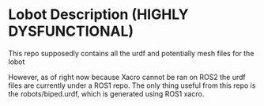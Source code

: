 # Lobot Description (HIGHLY DYSFUNCTIONAL)

This repo supposedly contains all the urdf and potentially mesh files for the lobot

However, as of right now because Xacro cannot be ran on ROS2 the urdf files are currently under a ROS1 repo.
The only thing useful from this repo is the robots/biped.urdf, which is generated using ROS1 xacro.
